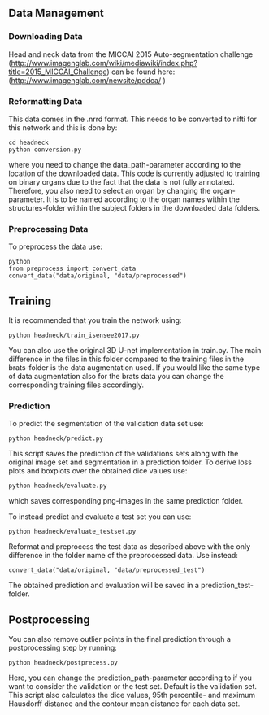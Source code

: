 ## Data Management

### Downloading Data

Head and neck data from the MICCAI 2015 Auto-segmentation challenge (http://www.imagenglab.com/wiki/mediawiki/index.php?title=2015_MICCAI_Challenge) can be found here: (http://www.imagenglab.com/newsite/pddca/ )

### Reformatting Data

This data comes in the .nrrd format. This needs to be converted to nifti for this network and this is done by:

	cd headneck
	python conversion.py

where you need to change the data_path-parameter according to the location of the downloaded data. This code is currently adjusted to training on binary organs due to the fact that the data is not fully annotated. Therefore, you also need to select an organ by changing the organ-parameter. It is to be named according to the organ names within the structures-folder within the subject folders in the downloaded data folders.

### Preprocessing Data

To preprocess the data use:

	python
	from preprocess import convert_data
	convert_data("data/original, "data/preprocessed")

## Training

It is recommended that you train the network using:

	python headneck/train_isensee2017.py

You can also use the original 3D U-net implementation in train.py. The main difference in the files in this folder compared to the training files in the brats-folder is the data augmentation used. If you would like the same type of data augmentation also for the brats data you can change the corresponding training files accordingly. 

### Prediction

To predict the segmentation of the validation data set use:

	python headneck/predict.py

This script saves the prediction of the validations sets along with the original image set and segmentation in a prediction folder. To derive loss plots and boxplots over the obtained dice values use:

	python headneck/evaluate.py

which saves corresponding png-images in the same prediction folder.

To instead predict and evaluate a test set you can use:

	python headneck/evaluate_testset.py

Reformat and preprocess the test data as described above with the only difference in the folder name of the preprocessed data. Use instead:

	convert_data("data/original, "data/preprocessed_test")

The obtained prediction and evaluation will be saved in a prediction_test-folder.

## Postprocessing

You can also remove outlier points in the final prediction through a postprocessing step by running:

	python headneck/postprecess.py

Here, you can change the prediction_path-parameter according to if you want to consider the validation or the test set. Default is the validation set. This script also calculates the dice values, 95th percentile- and maximum Hausdorff distance and the contour mean distance for each data set.
